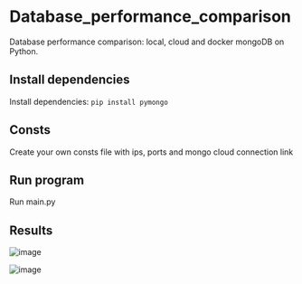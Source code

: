 # Database_performance_comparison
Database performance comparison: local, cloud and docker mongoDB on Python.

## Install dependencies
Install dependencies:
`pip install pymongo`

## Consts
Create your own consts file with ips, ports and mongo cloud connection link

## Run program
Run main.py

## Results
![image](https://user-images.githubusercontent.com/58793385/159178629-f4430cfd-e390-4344-8ed0-7a224f4dbddd.png)

![image](https://user-images.githubusercontent.com/58793385/159178615-8a84853f-40dc-49a1-af94-61d612cf8752.png)
